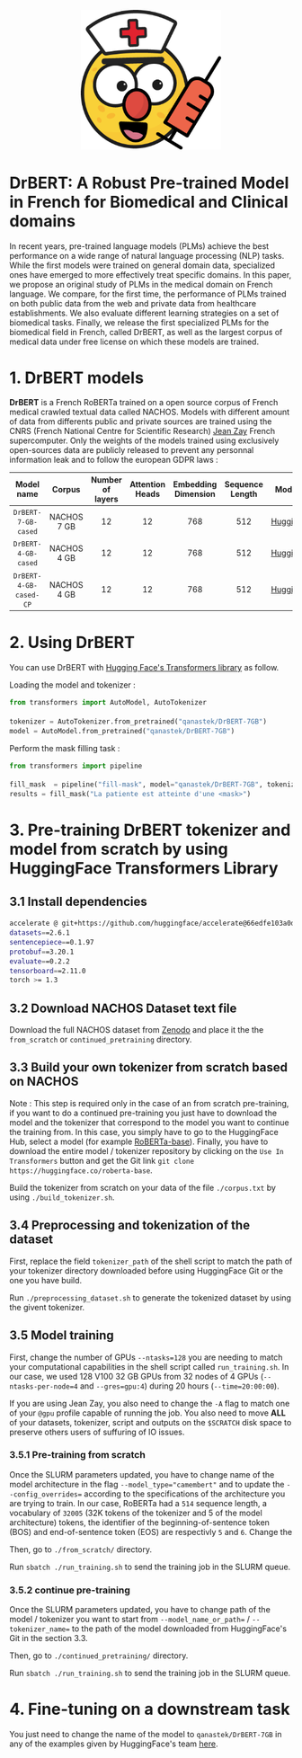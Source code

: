 <p align="center">
  <img src="https://raw.githubusercontent.com/qanastek/DrBERT/main/assets/logo.png?token=GHSAT0AAAAAABHLV2DMY6ZHXE3Y32C7OSO4Y6KXGIQ" alt="drawing" width="250"/>
</p>

# DrBERT: A Robust Pre-trained Model in French for Biomedical and Clinical domains

In recent years, pre-trained language models (PLMs) achieve the best performance on a wide range of natural language processing (NLP) tasks. While the first models were trained on general domain data, specialized ones have emerged to more effectively treat specific domains. 
In this paper, we propose an original study of PLMs in the medical domain on French language. We compare, for the first time, the performance of PLMs trained on both public data from the web and private data from healthcare establishments. We also evaluate different learning strategies on a set of biomedical tasks. 
Finally, we release the first specialized PLMs for the biomedical field in French, called DrBERT, as well as the largest corpus of medical data under free license on which these models are trained.

# 1. DrBERT models

**DrBERT** is a French RoBERTa trained on a open source corpus of French medical crawled textual data called NACHOS. Models with different amount of data from differents public and private sources are trained using the CNRS (French National Centre for Scientific Research) [Jean Zay](http://www.idris.fr/jean-zay/) French supercomputer. Only the weights of the models trained using exclusively open-sources data are publicly released to prevent any personnal information leak and to follow the european GDPR laws :

| Model name | Corpus | Number of layers | Attention Heads | Embedding Dimension | Sequence Length | Model URL |
| :------:       | :---: |  :---: | :---: | :---: | :---: | :---: |
| `DrBERT-7-GB-cased` | NACHOS 7 GB | 12  | 12  | 768  | 512 | [HuggingFace](https://huggingface.co/qanastek/DrBERT-7GB) |
| `DrBERT-4-GB-cased` | NACHOS 4 GB | 12  | 12  | 768  | 512 | [HuggingFace](https://huggingface.co/qanastek/DrBERT-4GB) |
| `DrBERT-4-GB-cased-CP` | NACHOS 4 GB | 12   | 12  | 768   | 512 | [HuggingFace](https://huggingface.co/qanastek/DrBERT-4GB-CP) |

# 2. Using DrBERT

You can use DrBERT with [Hugging Face's Transformers library](https://github.com/huggingface/transformers) as follow.

Loading the model and tokenizer :

```python
from transformers import AutoModel, AutoTokenizer

tokenizer = AutoTokenizer.from_pretrained("qanastek/DrBERT-7GB")
model = AutoModel.from_pretrained("qanastek/DrBERT-7GB")
```

Perform the mask filling task :

```python
from transformers import pipeline 

fill_mask  = pipeline("fill-mask", model="qanastek/DrBERT-7GB", tokenizer="qanastek/DrBERT-7GB")
results = fill_mask("La patiente est atteinte d'une <mask>")
```

# 3. Pre-training DrBERT tokenizer and model from scratch by using HuggingFace Transformers Library

## 3.1 Install dependencies

```bash
accelerate @ git+https://github.com/huggingface/accelerate@66edfe103a0de9607f9b9fdcf6a8e2132486d99b
datasets==2.6.1
sentencepiece==0.1.97
protobuf==3.20.1
evaluate==0.2.2
tensorboard==2.11.0
torch >= 1.3
```

## 3.2 Download NACHOS Dataset text file

Download the full NACHOS dataset from [Zenodo]() and place it the the `from_scratch` or `continued_pretraining` directory.

## 3.3 Build your own tokenizer from scratch based on NACHOS

Note : This step is required only in the case of an from scratch pre-training, if you want to do a continued pre-training you just have to download the model and the tokenizer that correspond to the model you want to continue the training from. In this case, you simply have to go to the HuggingFace Hub, select a model (for example [RoBERTa-base](https://huggingface.co/roberta-base)). Finally, you have to download the entire model / tokenizer repository by clicking on the `Use In Transformers` button and get the Git link `git clone https://huggingface.co/roberta-base`.

Build the tokenizer from scratch on your data of the file `./corpus.txt` by using `./build_tokenizer.sh`.

## 3.4 Preprocessing and tokenization of the dataset

First, replace the field `tokenizer_path` of the shell script to match the path of your tokenizer directory downloaded before using HuggingFace Git or the one you have build.

Run `./preprocessing_dataset.sh` to generate the tokenized dataset by using the givent tokenizer.

## 3.5 Model training

First, change the number of GPUs `--ntasks=128` you are needing to match your computational capabilities in the shell script called `run_training.sh`. In our case, we used 128 V100 32 GB GPUs from 32 nodes of 4 GPUs (`--ntasks-per-node=4` and `--gres=gpu:4`) during 20 hours (`--time=20:00:00`).

If you are using Jean Zay, you also need to change the `-A` flag to match one of your `@gpu` profile capable of running the job. You also need to move **ALL** of your datasets, tokenizer, script and outputs on the `$SCRATCH` disk space to preserve others users of suffuring of IO issues.

### 3.5.1 Pre-training from scratch

Once the SLURM parameters updated, you have to change name of the model architecture in the flag `--model_type="camembert"` and to update the `--config_overrides=` according to the specifications of the architecture you are trying to train. In our case, RoBERTa had a `514` sequence length, a vocabulary of `32005` (32K tokens of the tokenizer and 5 of the model architecture) tokens, the identifier of the beginning-of-sentence token (BOS) and end-of-sentence token (EOS) are respectivly `5` and `6`. Change the 

Then, go to `./from_scratch/` directory.

Run `sbatch ./run_training.sh` to send the training job in the SLURM queue.

### 3.5.2 continue pre-training

Once the SLURM parameters updated, you have to change path of the model / tokenizer you want to start from `--model_name_or_path=` / `--tokenizer_name=` to the path of the model downloaded from HuggingFace's Git in the section 3.3.

Then, go to `./continued_pretraining/` directory.

Run `sbatch ./run_training.sh` to send the training job in the SLURM queue.

# 4. Fine-tuning on a downstream task

You just need to change the name of the model to `qanastek/DrBERT-7GB` in any of the examples given by HuggingFace's team [here](https://huggingface.co/docs/transformers/tasks/sequence_classification).

